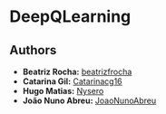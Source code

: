 # DeepQLearning

## Authors

* **Beatriz Rocha:** [beatrizfrocha](https://github.com/beatrizfrocha)
* **Catarina Gil:** [Catarinacg16](https://github.com/Catarinacg16)
* **Hugo Matias:** [Nysero](https://github.com/Nysero)
* **João Nuno Abreu:** [JoaoNunoAbreu](https://github.com/JoaoNunoAbreu)

